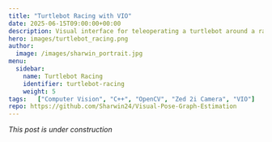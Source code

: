 ```yaml
---
title: "Turtlebot Racing with VIO"
date: 2025-06-15T09:00:00+00:00
description: Visual interface for teleoperating a turtlebot around a race-track generated by the user using VIO
hero: images/turtlebot_racing.png
author:
  image: /images/sharwin_portrait.jpg
menu:
  sidebar:
    name: Turtlebot Racing
    identifier: turtlebot-racing
    weight: 5
tags:   ["Computer Vision", "C++", "OpenCV", "Zed 2i Camera", "VIO"]
repo: https://github.com/Sharwin24/Visual-Pose-Graph-Estimation
---
```


_This post is under construction_